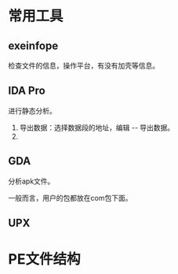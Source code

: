# 常用工具

## exeinfope

检查文件的信息，操作平台，有没有加壳等信息。

## IDA Pro

进行静态分析。

1. 导出数据：选择数据段的地址，编辑 -- 导出数据。
2.  

## GDA

分析apk文件。

一般而言，用户的包都放在com包下面。

## UPX

# PE文件结构



